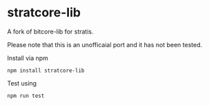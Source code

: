 stratcore-lib
=======

A fork of bitcore-lib for stratis.

Please note that this is an unofficaial port and it has not been tested.

Install via npm

```
npm install stratcore-lib
```

Test using

```
npm run test
```